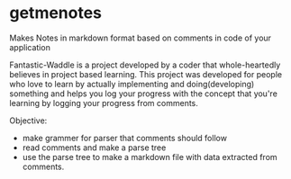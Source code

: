 # getmenotes

Makes Notes in markdown format based on comments in code of your application

Fantastic-Waddle is a project developed by a coder that whole-heartedly believes in project based learning.
This project was developed for people who love to learn by actually implementing and doing(developing) something and helps you log your progress with the concept that you're learning by logging your progress from comments.

Objective:
- make grammer for parser that comments should follow
- read comments and make a parse tree
- use the parse tree to make a markdown file with data extracted from comments.

